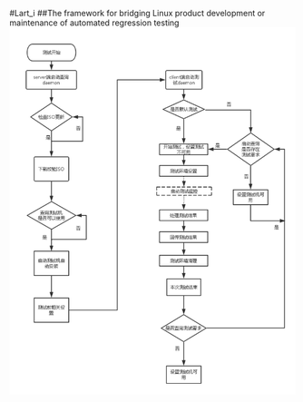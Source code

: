 #Lart_i
##The framework for bridging Linux product development or maintenance of automated regression testing
![Text](doc/test.png)
